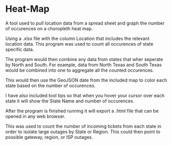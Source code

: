 # Heat-Map
A tool used to pull location data from a spread sheet and graph the number of occurences on a choropleth heat map.

Using a .xlsx file with the column Location that includes the relevant location data. This program was used to count all occurences of state specific data. 

The program would then combine any data from states that wher seperate by North and South. For example, data from North Texas and South Texas would be combined into one to aggregate all the counted occurences.

This would then use the GeoJSON date from the included map to color each state based on the number of occurences. 

I have also included tool tips so that when you hover your cursor over each state it will show the State Name and number of occurences. 

After the program is finished running it will export a .html file that can be opened in any web browser.

This was used to count the number of incoming tickets from each state in order to isolate large outages by State or Region. 
This could then point to possible gateway, region, or ISP outages.
